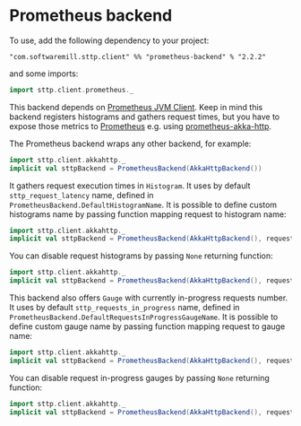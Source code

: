 # Prometheus backend

To use, add the following dependency to your project:

```
"com.softwaremill.sttp.client" %% "prometheus-backend" % "2.2.2"
```
and some imports:
```scala
import sttp.client.prometheus._
```


This backend depends on [Prometheus JVM Client](https://github.com/prometheus/client_java). Keep in mind this backend registers histograms and gathers request times, but you have to expose those metrics to [Prometheus](https://prometheus.io/) e.g. using [prometheus-akka-http](https://github.com/lonelyplanet/prometheus-akka-http).

The Prometheus backend wraps any other backend, for example:

```scala
import sttp.client.akkahttp._
implicit val sttpBackend = PrometheusBackend(AkkaHttpBackend())
```

It gathers request execution times in `Histogram`. It uses by default `sttp_request_latency` name, defined in `PrometheusBackend.DefaultHistogramName`. It is possible to define custom histograms name by passing function mapping request to histogram name:

```scala
import sttp.client.akkahttp._
implicit val sttpBackend = PrometheusBackend(AkkaHttpBackend(), requestToHistogramNameMapper = request => Some(HistogramCollectorConfig(request.uri.host)))
```

You can disable request histograms by passing `None` returning function:

```scala
import sttp.client.akkahttp._
implicit val sttpBackend = PrometheusBackend(AkkaHttpBackend(), requestToHistogramNameMapper = _ => None)
```

This backend also offers `Gauge` with currently in-progress requests number. It uses by default `sttp_requests_in_progress` name, defined in `PrometheusBackend.DefaultRequestsInProgressGaugeName`. It is possible to define custom gauge name by passing function mapping request to gauge name:

```scala
import sttp.client.akkahttp._
implicit val sttpBackend = PrometheusBackend(AkkaHttpBackend(), requestToInProgressGaugeNameMapper = request => Some(CollectorConfig(request.uri.host)))
```

You can disable request in-progress gauges by passing `None` returning function:

```scala
import sttp.client.akkahttp._
implicit val sttpBackend = PrometheusBackend(AkkaHttpBackend(), requestToInProgressGaugeNameMapper = _ => None)
```
